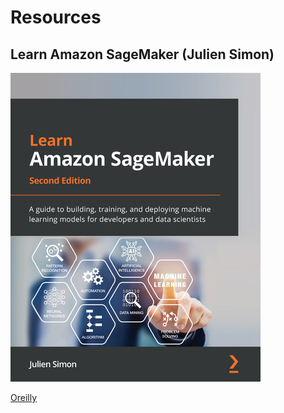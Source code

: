 # Resources

## Learn Amazon SageMaker (Julien Simon)

![](/img/training-courses/sagemaker/book-cover-1.jpg)

[Oreilly](https://learning.oreilly.com/library/view/learn-amazon-sagemaker/9781801817950/)